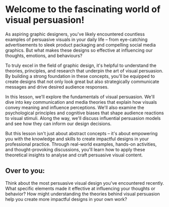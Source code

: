 # **Welcome to the fascinating world of visual persuasion\!**

As aspiring graphic designers, you've likely encountered countless examples of persuasive visuals in your daily life – from eye-catching advertisements to sleek product packaging and compelling social media graphics. But what makes these designs so effective at influencing our thoughts, emotions, and behaviours?

To truly excel in the field of graphic design, it's helpful to understand the theories, principles, and research that underpin the art of visual persuasion. By building a strong foundation in these concepts, you'll be equipped to create designs that not only look great but also strategically communicate messages and drive desired audience responses.

In this lesson, we'll explore the fundamentals of visual persuasion. We'll dive into key communication and media theories that explain how visuals convey meaning and influence perceptions. We'll also examine the psychological principles and cognitive biases that shape audience reactions to visual stimuli. Along the way, we'll discuss influential persuasion models and see how they can inform our design decisions.

But this lesson isn't just about abstract concepts – it's about empowering you with the knowledge and skills to create impactful designs in your professional practice. Through real-world examples, hands-on activities, and thought-provoking discussions, you'll learn how to apply these theoretical insights to analyse and craft persuasive visual content.

## Over to you:
Think about the most persuasive visual design you've encountered recently. What specific elements made it effective at influencing your thoughts or behavior? How might understanding the theories behind visual persuasion help you create more impactful designs in your own work?
